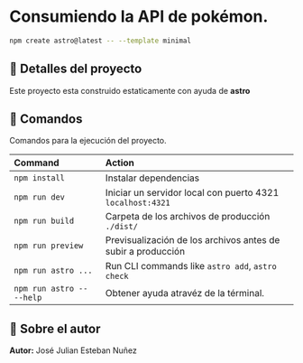 # Consumiendo la API de pokémon.

```sh
npm create astro@latest -- --template minimal
```


## 🚀 Detalles del proyecto

Este proyecto esta construido estaticamente con ayuda  de **astro** 

## 🧞 Comandos

Comandos para la ejecución del proyecto.

| Command                   | Action                                           |
| :------------------------ | :----------------------------------------------- |
| `npm install`             | Instalar dependencias                       |
| `npm run dev`             | Iniciar un servidor local con puerto 4321 `localhost:4321`      |
| `npm run build`           | Carpeta de los archivos de producción `./dist/`          |
| `npm run preview`         | Previsualización de los archivos antes de subir a producción     |
| `npm run astro ...`       | Run CLI commands like `astro add`, `astro check` |
| `npm run astro -- --help` | Obtener ayuda atravéz de la términal.                     |

## 👀 Sobre el autor

**Autor:** José Julian Esteban Nuñez
